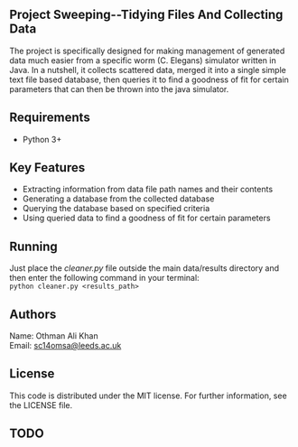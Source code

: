 ## Project Sweeping--Tidying Files And Collecting Data

The project is specifically designed for making management of generated data much easier from a specific worm (C. Elegans) simulator written in Java. In a nutshell, it collects scattered data, merged it into a single simple text file based database, then queries it to find a goodness of fit for certain parameters that can then be thrown into the java simulator.


## Requirements

* Python 3+


## Key Features

* Extracting information from data file path names and their contents
* Generating a database from the collected database
* Querying the database based on specified criteria
* Using queried data to find a goodness of fit for certain parameters


## Running

Just place the *cleaner.py* file outside the main data/results directory and then enter the following command in your terminal:  
    `python cleaner.py <results_path>`


## Authors

Name: Othman Ali Khan  
Email: sc14omsa@leeds.ac.uk


## License

This code is distributed under the MIT license. For further information, see the LICENSE file.


## TODO
